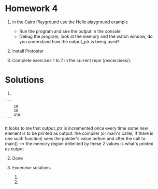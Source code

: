# Homework 4

1. In the Cairo Playground use the Hello playground example

    - Run the program and see the output in the console
    - Debug the program, look at the memory and the watch window, do you understand how the output_ptr is being used?
2. Install Protostar
3. Complete exercises 1 to 7 in the current repo (/excercises/).

# Solutions

1.  

    ```
        10
        20
        410
    ```

It looks to me that output_ptr is incremented once every time some new element is to be printed as output: the compiler (or main's caller, if there is one such function) sees the pointer's value before and after the call to main() --> the memory region delimited by these 2 values is what's printed as output

2. Done

3. Excercise solutions

    1.  
    2.